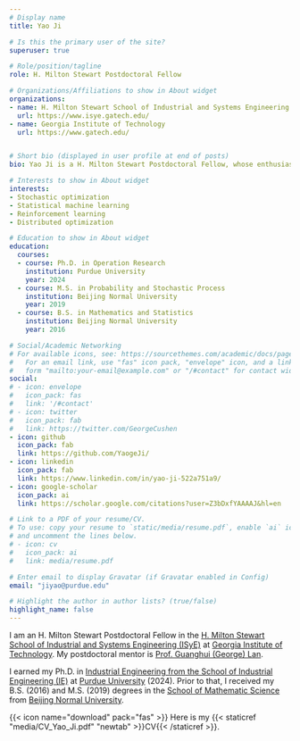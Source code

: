 ```yaml
---
# Display name
title: Yao Ji

# Is this the primary user of the site?
superuser: true

# Role/position/tagline
role: H. Milton Stewart Postdoctoral Fellow

# Organizations/Affiliations to show in About widget
organizations:
- name: H. Milton Stewart School of Industrial and Systems Engineering (ISyE)
  url: https://www.isye.gatech.edu/
- name: Georgia Institute of Technology
  url: https://www.gatech.edu/


# Short bio (displayed in user profile at end of posts)
bio: Yao Ji is a H. Milton Stewart Postdoctoral Fellow, whose enthusiasm lies on optimization, probability and statistics research.  

# Interests to show in About widget
interests:
- Stochastic optimization
- Statistical machine learning
- Reinforcement learning
- Distributed optimization

# Education to show in About widget
education:
  courses:
  - course: Ph.D. in Operation Research
    institution: Purdue University
    year: 2024
  - course: M.S. in Probability and Stochastic Process 
    institution: Beijing Normal University
    year: 2019
  - course: B.S. in Mathematics and Statistics
    institution: Beijing Normal University
    year: 2016

# Social/Academic Networking
# For available icons, see: https://sourcethemes.com/academic/docs/page-builder/#icons
#   For an email link, use "fas" icon pack, "envelope" icon, and a link in the
#   form "mailto:your-email@example.com" or "/#contact" for contact widget.
social:
# - icon: envelope
#   icon_pack: fas
#   link: '/#contact'
# - icon: twitter
#   icon_pack: fab
#   link: https://twitter.com/GeorgeCushen
- icon: github
  icon_pack: fab
  link: https://github.com/YaogeJi/
- icon: linkedin
  icon_pack: fab
  link: https://www.linkedin.com/in/yao-ji-522a751a9/
- icon: google-scholar
  icon_pack: ai
  link: https://scholar.google.com/citations?user=Z3bDxfYAAAAJ&hl=en

# Link to a PDF of your resume/CV.
# To use: copy your resume to `static/media/resume.pdf`, enable `ai` icons in `params.toml`, 
# and uncomment the lines below.
# - icon: cv
#   icon_pack: ai
#   link: media/resume.pdf

# Enter email to display Gravatar (if Gravatar enabled in Config)
email: "jiyao@purdue.edu"

# Highlight the author in author lists? (true/false)
highlight_name: false
---
```


I am an H. Milton Stewart Postdoctoral Fellow in the <a href="https://www.isye.gatech.edu/">H. Milton Stewart School of Industrial and Systems Engineering (ISyE)</a> at <a href="https://www.gatech.edu/">Georgia Institute of Technology</a>. My postdoctoral mentor is <a href="https://sites.gatech.edu/guanghui-lan/">Prof. Guanghui (George) Lan</a>.

I earned my Ph.D. in <a href="https://engineering.purdue.edu/IE">Industrial Engineering from the School of Industrial Engineering (IE)</a> at <a href="https://www.purdue.edu/">Purdue University</a> (2024). Prior to that, I received my B.S. (2016) and M.S. (2019) degrees in the <a href="https://english.bnu.edu.cn/schoolsdepartments/byx/113297.htm">School of Mathematic Science</a> from <a href="https://english.bnu.edu.cn/">Beijing Normal University</a>. 


{{< icon name="download" pack="fas" >}} Here is my {{< staticref "media/CV_Yao_Ji.pdf" "newtab" >}}CV{{< /staticref >}}.
